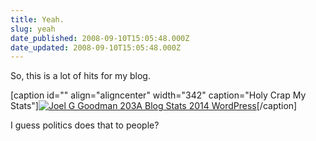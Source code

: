 ```yaml
---
title: Yeah.
slug: yeah
date_published: 2008-09-10T15:05:48.000Z
date_updated: 2008-09-10T15:05:48.000Z
---
```


So, this is a lot of hits for my blog.

[caption id="" align="aligncenter" width="342" caption="Holy Crap My Stats"][![Joel G Goodman 203A Blog Stats 2014 WordPress](http://img.skitch.com/20080910-fgyk7m4k7g6wxmhdar6myfa5ae.preview.jpg)](http://img.skitch.com/20080910-fgyk7m4k7g6wxmhdar6myfa5ae.png)[/caption]

I guess politics does that to people?
